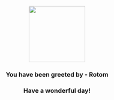 <p align="center">
    <img src="https://raw.githubusercontent.com/PokeAPI/sprites/master/sprites/pokemon/479.png" width="150" height="150">
</p>
<h3 align="center">You have been greeted by - <b>Rotom</b></h3>
<h3 align="center">Have a wonderful day!</h3>
